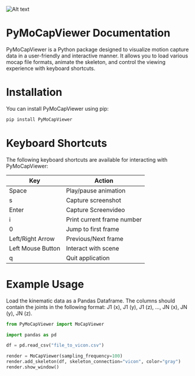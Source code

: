 ![Alt text](docs/title_image.PNG)

# PyMoCapViewer Documentation

PyMoCapViewer is a Python package designed to visualize motion capture data in a user-friendly and interactive manner. It allows you to load various mocap file formats, animate the skeleton, and control the viewing experience with keyboard shortcuts.

# Installation

You can install PyMoCapViewer using pip:

```bash
pip install PyMoCapViewer
```

# Keyboard Shortcuts
The following keyboard shortcuts are available for interacting with PyMoCapViewer:

| Key               | Action                     |
|-------------------|----------------------------|
| Space             | Play/pause animation       | 
| s                 | Capture screenshot         |
| Enter             | Capture Screenvideo        |
| i                 | Print current frame number |
| 0                 | Jump to first frame        |
| Left/Right Arrow  | Previous/Next frame        |
| Left Mouse Button | Interact with scene        |
| q                 | Quit application           |


# Example Usage

Load the kinematic data as a Pandas Dataframe. The columns should contain the joints in the following format: J1 (x), J1 (y), J1 (z), ..., JN (x), JN (y), JN (z).

```python
from PyMoCapViewer import MoCapViewer

import pandas as pd

df = pd.read_csv("file_to_vicon.csv")

render = MoCapViewer(sampling_frequency=100)
render.add_skeleton(df, skeleton_connection="vicon", color="gray")
render.show_window()
```
